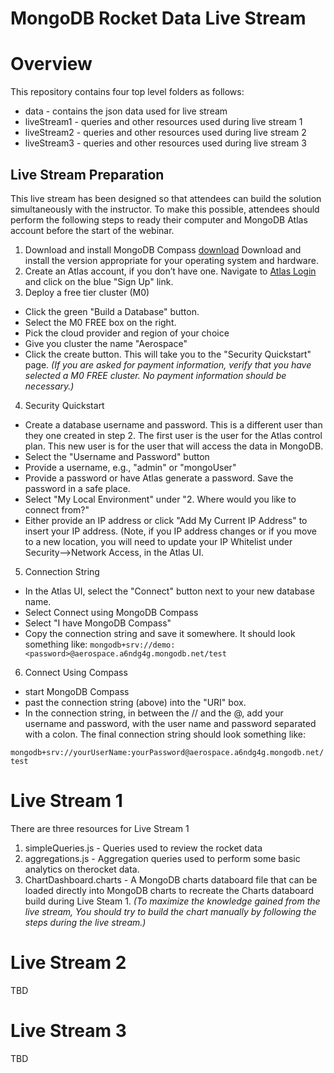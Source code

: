 # MongoDB Rocket Data Live Stream

<style type="text/css">
  ol ul { margin-left: 10px; }
</style>

# Overview

This repository contains four top level folders as follows:

- data - contains the json data used for live stream
- liveStream1 - queries and other resources used during live stream 1
- liveStream2 - queries and other resources used during live stream 2
- liveStream3 - queries and other resources used during live stream 3

## Live Stream Preparation

This live stream has been designed so that attendees can build the
solution simultaneously with the instructor. To make this possible,
attendees should perform the following steps to ready their computer
and MongoDB Atlas account before the start of the webinar.

1. Download and install MongoDB Compass
   [download](https://www.mongodb.com/try/download/compass) Download and install
   the version appropriate for your operating system and hardware.
2. Create an Atlas account, if you don’t have one. Navigate to
   [Atlas Login](https://account.mongodb.com/account/login) and click
   on the blue "Sign Up" link.
3. Deploy a free tier cluster (M0)
  * Click the green "Build a Database" button.
  * Select the M0 FREE box on the right.
  * Pick the cloud provider and region of your choice
  * Give you cluster the name "Aerospace"
  * Click the create button. This will take you to the "Security
Quickstart" page. _(If you are asked for payment information, verify that you have
selected a M0 FREE cluster. No payment information should be necessary.)_



4. Security Quickstart
  * Create a database username and password. This is a different user than they
one created in step 2. The first user is the user for the Atlas
control plan. This new user is for the user that will access the data
in MongoDB.
  * Select the "Username and Password" button
  * Provide a username, e.g., "admin" or "mongoUser"
  * Provide a password or have Atlas generate a password. Save the
password in a safe place.
  * Select "My Local Environment" under "2. Where would you like to
connect from?"
  * Either provide an IP address or click "Add My Current IP Address"
to insert your IP address. (Note, if you IP address changes or if you
move to a new location, you will need to update your IP Whitelist
under Security-->Network Access, in the Atlas UI.

5. Connection String
  * In the Atlas UI, select the "Connect" button next to your new
database name.
  * Select Connect using MongoDB Compass
  * Select "I have MongoDB Compass"
  * Copy the connection string and save it somewhere. It should look
something like:
`mongodb+srv://demo:<password>@aerospace.a6ndg4g.mongodb.net/test`

6. Connect Using Compass

  * start MongoDB Compass
  * past the connection string (above) into the "URI" box.
  * In the connection string, in between the // and the @, add your
username and password, with the user name and password separated with
a colon. The final connection string should look
something like:

```mongodb+srv://yourUserName:yourPassword@aerospace.a6ndg4g.mongodb.net/test```

# Live Stream 1

There are three resources for Live Stream 1

1. simpleQueries.js - Queries used to review the rocket data
2. aggregations.js - Aggregation queries used to perform some basic
   analytics on therocket data.
3. ChartDashboard.charts - A MongoDB charts databoard file that can be
   loaded directly into MongoDB charts to recreate the Charts
   databoard build during Live Steam 1. _(To maximize the knowledge
   gained from the live stream, You should try to build the
   chart manually by following the steps during the live stream.)_
   
# Live Stream 2

TBD


# Live Stream 3

TBD
